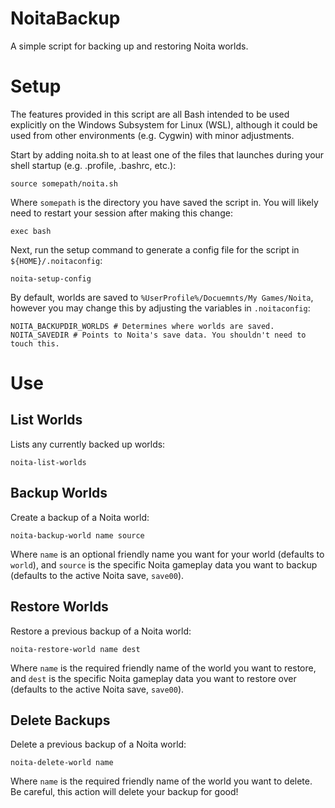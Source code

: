 <!---
README.md. The README for NoitaBackup.
Copyright (C) 2021 Benjamin Cassell

This program is free software: you can redistribute it and/or modify it under
the terms of the GNU General Public License as published by the Free Software
Foundation, either version 3 of the License, or (at your option) any later
version.

This program is distributed in the hope that it will be useful, but WITHOUT ANY
WARRANTY; without even the implied warranty of MERCHANTABILITY or FITNESS FOR A
PARTICULAR PURPOSE.  See the GNU General Public License for more details.

You should have received a copy of the GNU General Public License along with
this program.  If not, see <http://www.gnu.org/licenses/>.
-->

# NoitaBackup
A simple script for backing up and restoring Noita worlds.

# Setup
The features provided in this script are all Bash intended to be used
explicitly on the Windows Subsystem for Linux (WSL), although it could be used
from other environments (e.g. Cygwin) with minor adjustments.

Start by adding noita.sh to at least one of the files that launches during your
shell startup (e.g. .profile, .bashrc, etc.):

```
source somepath/noita.sh
```

Where `somepath` is the directory you have saved the script in. You will likely
need to restart your session after making this change:

```
exec bash
```

Next, run the setup command to generate a config file for the script in
`${HOME}/.noitaconfig`:

```
noita-setup-config
```

By default, worlds are saved to `%UserProfile%/Docuemnts/My Games/Noita`,
however you may change this by adjusting the variables in `.noitaconfig`:

```
NOITA_BACKUPDIR_WORLDS # Determines where worlds are saved.
NOITA_SAVEDIR # Points to Noita's save data. You shouldn't need to touch this.
```

# Use

## List Worlds

Lists any currently backed up worlds:

```
noita-list-worlds
```

## Backup Worlds

Create a backup of a Noita world:

```
noita-backup-world name source
```

Where `name` is an optional friendly name you want for your world (defaults to
`world`), and `source` is the specific Noita gameplay data you want to backup
(defaults to the active Noita save, `save00`).

## Restore Worlds

Restore a previous backup of a Noita world:

```
noita-restore-world name dest
```

Where `name` is the required friendly name of the world you want to restore,
and `dest` is the specific Noita gameplay data you want to restore over
(defaults to the active Noita save, `save00`).

## Delete Backups

Delete a previous backup of a Noita world:

```
noita-delete-world name
```

Where `name` is the required friendly name of the world you want to delete. Be
careful, this action will delete your backup for good!
